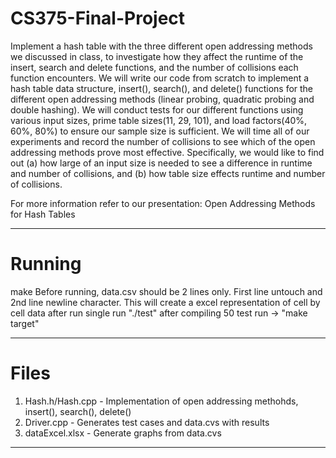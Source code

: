 # CS375-Final-Project
Implement a hash table with the three different open addressing methods we discussed in class, to investigate how they affect the runtime of the insert, search and delete functions, and the number of collisions each function encounters. We will write our code from scratch to implement a hash table data structure, insert(), search(), and delete() functions for the different open addressing methods (linear probing, quadratic probing and double hashing). We will conduct tests for our different functions using various input sizes, prime table sizes(11, 29, 101), and load factors(40%, 60%, 80%) to ensure our sample size is sufficient. We will time all of our experiments and record the number of collisions to see which of the open addressing methods prove most effective. Specifically, we would like to find out (a) how large of an input size is needed to see a difference in runtime and number of collisions, and (b) how table size effects runtime and number of collisions.


For more information refer to our presentation: Open Addressing Methods for Hash Tables


---
# Running
make
Before running, data.csv should be 2 lines only. First line untouch and 2nd line newline character. This will create a excel representation of cell by cell data after run
single run "./test" after compiling
50 test run -> "make target"


---
# Files
1. Hash.h/Hash.cpp - Implementation of open addressing methohds, insert(), search(), delete()
2. Driver.cpp - Generates test cases and data.cvs with results
3. dataExcel.xlsx - Generate graphs from data.cvs


---
